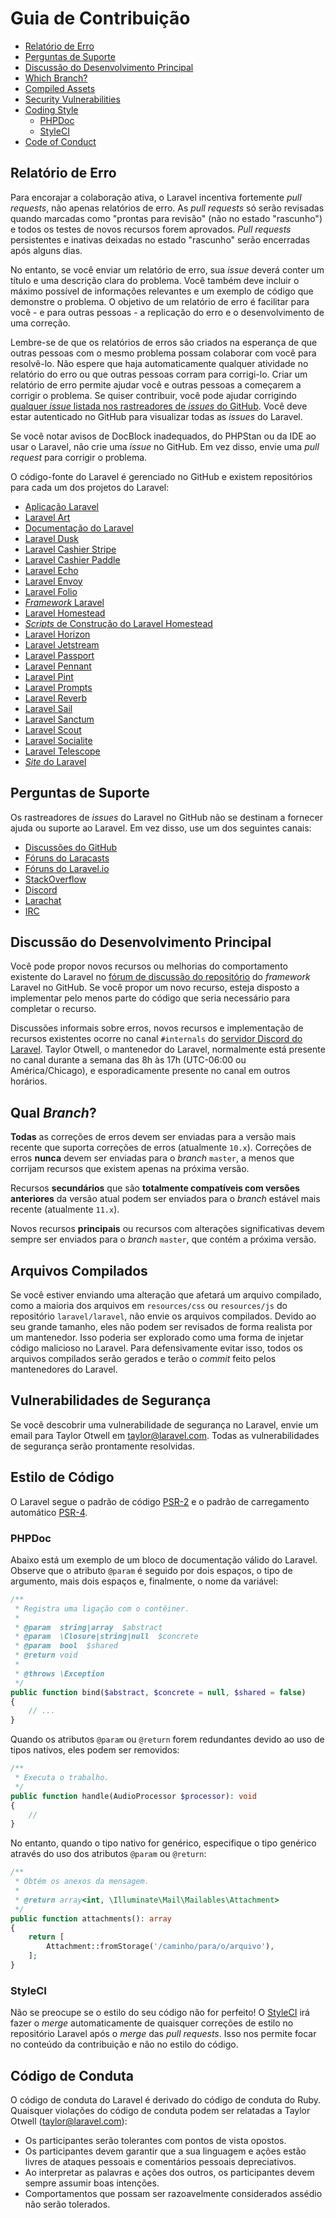 <!-- source_url: https://github.com/laravel/docs/blob/11.x/contributions.md -->
<!-- revision: fbf431b3d30df9fbb3ac58194c752619b6c354a2 -->
<!-- status: wip -->

# Guia de Contribuição

- [Relatório de Erro](#relatorio-de-erro)
- [Perguntas de Suporte](#perguntas-de-suporte)
- [Discussão do Desenvolvimento Principal](#discussao-do-desenvolvimento-principal)
- [Which Branch?](#which-branch)
- [Compiled Assets](#compiled-assets)
- [Security Vulnerabilities](#security-vulnerabilities)
- [Coding Style](#coding-style)
  - [PHPDoc](#phpdoc)
  - [StyleCI](#styleci)
- [Code of Conduct](#code-of-conduct)

## Relatório de Erro

Para encorajar a colaboração ativa, o Laravel incentiva fortemente _pull
requests_, não apenas relatórios de erro.
As _pull requests_ só serão revisadas quando marcadas como "prontas para
revisão" (não no estado "rascunho") e todos os testes de novos recursos forem
aprovados.
_Pull requests_ persistentes e inativas deixadas no estado "rascunho" serão
encerradas após alguns dias.

No entanto, se você enviar um relatório de erro, sua _issue_ deverá conter um
título e uma descrição clara do problema.
Você também deve incluir o máximo possível de informações relevantes e um
exemplo de código que demonstre o problema.
O objetivo de um relatório de erro é facilitar para você - e para outras
pessoas - a replicação do erro e o desenvolvimento de uma correção.

Lembre-se de que os relatórios de erros são criados na esperança de que outras
pessoas com o mesmo problema possam colaborar com você para resolvê-lo.
Não espere que haja automaticamente qualquer atividade no relatório do erro ou
que outras pessoas corram para corrigi-lo.
Criar um relatório de erro permite ajudar você e outras pessoas a começarem a
corrigir o problema.
Se quiser contribuir, você pode ajudar corrigindo
[qualquer _issue_ listada nos rastreadores de _issues_ do
GitHub](https://github.com/issues?q=is%3Aopen+is%3Aissue+label%3Abug+user%3Alaravel).
Você deve estar autenticado no GitHub para visualizar todas as _issues_ do
Laravel.

Se você notar avisos de DocBlock inadequados, do PHPStan ou da IDE ao usar o
Laravel, não crie uma _issue_ no GitHub.
Em vez disso, envie uma _pull request_ para corrigir o problema.

O código-fonte do Laravel é gerenciado no GitHub e existem repositórios para
cada um dos projetos do Laravel:

- [Aplicação Laravel](https://github.com/laravel/laravel)
- [Laravel Art](https://github.com/laravel/art)
- [Documentação do Laravel](https://github.com/laravel/docs)
- [Laravel Dusk](https://github.com/laravel/dusk)
- [Laravel Cashier Stripe](https://github.com/laravel/cashier)
- [Laravel Cashier Paddle](https://github.com/laravel/cashier-paddle)
- [Laravel Echo](https://github.com/laravel/echo)
- [Laravel Envoy](https://github.com/laravel/envoy)
- [Laravel Folio](https://github.com/laravel/folio)
- [_Framework_ Laravel](https://github.com/laravel/framework)
- [Laravel Homestead](https://github.com/laravel/homestead)
- [_Scripts_ de Construção do Laravel
  Homestead](https://github.com/laravel/settler)
- [Laravel Horizon](https://github.com/laravel/horizon)
- [Laravel Jetstream](https://github.com/laravel/jetstream)
- [Laravel Passport](https://github.com/laravel/passport)
- [Laravel Pennant](https://github.com/laravel/pennant)
- [Laravel Pint](https://github.com/laravel/pint)
- [Laravel Prompts](https://github.com/laravel/prompts)
- [Laravel Reverb](https://github.com/laravel/reverb)
- [Laravel Sail](https://github.com/laravel/sail)
- [Laravel Sanctum](https://github.com/laravel/sanctum)
- [Laravel Scout](https://github.com/laravel/scout)
- [Laravel Socialite](https://github.com/laravel/socialite)
- [Laravel Telescope](https://github.com/laravel/telescope)
- [_Site_ do Laravel](https://github.com/laravel/laravel.com-next)

## Perguntas de Suporte

Os rastreadores de _issues_ do Laravel no GitHub não se destinam a fornecer
ajuda ou suporte ao Laravel.
Em vez disso, use um dos seguintes canais:

- [Discussões do GitHub](https://github.com/laravel/framework/discussions)
- [Fóruns do Laracasts](https://laracasts.com/discuss)
- [Fóruns do Laravel.io](https://laravel.io/forum)
- [StackOverflow](https://stackoverflow.com/questions/tagged/laravel)
- [Discord](https://discord.gg/laravel)
- [Larachat](https://larachat.co)
- [IRC](https://web.libera.chat/?nick=artisan&channels=#laravel)

## Discussão do Desenvolvimento Principal

Você pode propor novos recursos ou melhorias do comportamento existente do
Laravel no
[fórum de discussão do repositório](https://github.com/laravel/framework/discussions)
do _framework_ Laravel no GitHub.
Se você propor um novo recurso, esteja disposto a implementar pelo menos parte
do código que seria necessário para completar o recurso.

Discussões informais sobre erros, novos recursos e implementação de recursos
existentes ocorre no canal `#internals` do
[servidor Discord do Laravel](https://discord.gg/laravel).
Taylor Otwell, o mantenedor do Laravel, normalmente está presente no canal
durante a semana das 8h às 17h (UTC-06:00 ou América/Chicago), e esporadicamente
presente no canal em outros horários.

## Qual _Branch_?

**Todas** as correções de erros devem ser enviadas para a versão mais recente
que suporta correções de erros (atualmente `10.x`).
Correções de erros **nunca** devem ser enviadas para o _branch_ `master`, a
menos que corrijam recursos que existem apenas na próxima versão.

Recursos **secundários** que são **totalmente compatíveis com versões
anteriores** da versão atual podem ser enviados para o _branch_ estável mais
recente (atualmente `11.x`).

Novos recursos **principais** ou recursos com alterações significativas devem
sempre ser enviados para o _branch_ `master`, que contém a próxima versão.

## Arquivos Compilados

Se você estiver enviando uma alteração que afetará um arquivo compilado, como a
maioria dos arquivos em `resources/css` ou `resources/js` do repositório
`laravel/laravel`, não envie os arquivos compilados.
Devido ao seu grande tamanho, eles não podem ser revisados de forma realista por
um mantenedor.
Isso poderia ser explorado como uma forma de injetar código malicioso no
Laravel.
Para defensivamente evitar isso, todos os arquivos compilados serão gerados e
terão o _commit_ feito pelos mantenedores do Laravel.

## Vulnerabilidades de Segurança

Se você descobrir uma vulnerabilidade de segurança no Laravel, envie um email
para Taylor Otwell em
<a href="mailto:taylor@laravel.com">taylor@laravel.com</a>.
Todas as vulnerabilidades de segurança serão prontamente resolvidas.

## Estilo de Código

O Laravel segue o padrão de código
[PSR-2](https://github.com/php-fig/fig-standards/blob/master/accepted/PSR-2-coding-style-guide.md)
e o padrão de carregamento automático
[PSR-4](https://github.com/php-fig/fig-standards/blob/master/accepted/PSR-4-autoloader.md).

### PHPDoc

Abaixo está um exemplo de um bloco de documentação válido do Laravel.
Observe que o atributo `@param` é seguido por dois espaços, o tipo de argumento,
mais dois espaços e, finalmente, o nome da variável:

```php
/**
 * Registra uma ligação com o contêiner.
 *
 * @param  string|array  $abstract
 * @param  \Closure|string|null  $concrete
 * @param  bool  $shared
 * @return void
 *
 * @throws \Exception
 */
public function bind($abstract, $concrete = null, $shared = false)
{
    // ...
}
```

Quando os atributos `@param` ou `@return` forem redundantes devido ao uso de
tipos nativos, eles podem ser removidos:

```php
/**
 * Executa o trabalho.
 */
public function handle(AudioProcessor $processor): void
{
    //
}
```

No entanto, quando o tipo nativo for genérico, especifique o tipo genérico
através do uso dos atributos `@param` ou `@return`:

```php
/**
 * Obtém os anexos da mensagem.
 *
 * @return array<int, \Illuminate\Mail\Mailables\Attachment>
 */
public function attachments(): array
{
    return [
        Attachment::fromStorage('/caminho/para/o/arquivo'),
    ];
}
```

### StyleCI

Não se preocupe se o estilo do seu código não for perfeito!
O [StyleCI](https://styleci.io/) irá fazer o _merge_ automaticamente de
quaisquer
correções de estilo no repositório Laravel após o _merge_ das _pull requests_.
Isso nos permite focar no conteúdo da contribuição e não no estilo do código.

## Código de Conduta

O código de conduta do Laravel é derivado do código de conduta do Ruby.
Quaisquer violações do código de conduta podem ser relatadas a Taylor Otwell
(taylor@laravel.com):

- Os participantes serão tolerantes com pontos de vista opostos.
- Os participantes devem garantir que a sua linguagem e ações estão livres de
  ataques pessoais e comentários pessoais depreciativos.
- Ao interpretar as palavras e ações dos outros, os participantes devem sempre
  assumir boas intenções.
- Comportamentos que possam ser razoavelmente considerados assédio não serão
  tolerados.
